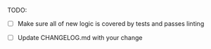 <!--
  Thanks for filing a pull request on Apollo Link!

  Please look at the following checklist to ensure that your PR
  can be accepted quickly:
-->

TODO:

- [ ] Make sure all of new logic is covered by tests and passes linting
- [ ] Update CHANGELOG.md with your change

